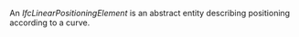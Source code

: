 An _IfcLinearPositioningElement_ is an abstract entity describing positioning according to a curve.
